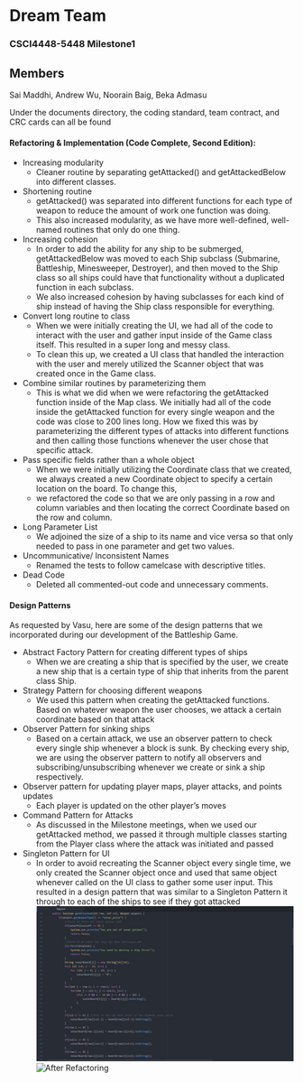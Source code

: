 # Dream Team
### CSCI4448-5448 Milestone1

## Members
Sai Maddhi, Andrew Wu, Noorain Baig, Beka Admasu

Under the documents directory, the coding standard, team contract, and CRC cards can all be found

#### Refactoring & Implementation (Code Complete, Second Edition):
 - Increasing modularity
    - Cleaner routine by separating getAttacked() and getAttackedBelow into different classes. 
 - Shortening routine
    - getAttacked() was separated into different functions for each type of weapon to reduce the amount of work one function was doing.
    - This also increased modularity, as we have more well-defined, well-named routines that only do one thing.
 - Increasing cohesion
    - In order to add the ability for any ship to be submerged, getAttackedBelow was moved to each Ship subclass (Submarine, Battleship, Minesweeper, Destroyer), and then moved to the Ship class so all ships could have that functionality without a duplicated function in each subclass. 
    - We also increased cohesion by having subclasses for each kind of ship instead of having the Ship class responsible for everything.
 - Convert long routine to class
    - When we were initially creating the UI, we had all of the code to interact with the user and gather input inside of the Game class itself. This resulted in a super long and messy class.
    - To clean this up, we created a UI class that handled the interaction with the user and merely utilized the Scanner object that was created once in the Game class.
 - Combine similar routines by parameterizing them
    - This is what we did when we were refactoring the getAttacked function inside of the Map class. We initially had all of the code inside the getAttacked function for every single weapon and the code was close to 200 lines long. How we fixed this was by parameterizing the different types of attacks into different functions and then calling those functions whenever the user chose that specific attack.
 - Pass specific fields rather than a whole object
    - When we were initially utilizing the Coordinate class that we created, we always created a new Coordinate object to specify a certain location on the board. To change this,
    - we refactored the code so that we are only passing in a row and column variables and then locating the correct Coordinate based on the row and column. 
 - Long Parameter List
    - We adjoined the size of a ship to its name and vice versa so that only needed to pass in one parameter and get two values. 
 - Uncommunicative/ Inconsistent Names
    - Renamed the tests to follow camelcase with descriptive titles.
 - Dead Code
    - Deleted all commented-out code and unnecessary comments.






#### Design Patterns
As requested by Vasu, here are some of the design patterns that we incorporated during our development of the Battleship Game.
 - Abstract Factory Pattern for creating different types of ships
    - When we are creating a ship that is specified by the user, we create a new ship that is a certain type of ship that inherits from the parent class Ship.
 - Strategy Pattern for choosing different weapons
    - We used this pattern when creating the getAttacked functions. Based on whatever weapon the user chooses, we attack a certain coordinate based on that attack
 - Observer Pattern for sinking ships
    - Based on a certain attack, we use an observer pattern to check every single ship whenever a block is sunk. By checking every ship, we are using the observer pattern to notify all observers and subscribing/unsubscribing whenever we create or sink a ship respectively. 
 - Observer pattern for updating player maps, player attacks, and points updates
    - Each player is updated on the other player’s moves
 - Command Pattern for Attacks
    - As discussed in the Milestone meetings, when we used our getAttacked method, we passed it through multiple classes starting from the Player class where the attack was initiated and passed
 - Singleton Pattern for UI
    - In order to avoid recreating the Scanner object every single time, we only created the Scanner object once and used that same object whenever called on the UI class to gather some user input. This resulted in a design pattern that was similar to a Singleton Pattern
 it through to each of the ships to see if they got attacked
![Before Refactoring](/before_refactoring.jpeg)
![After Refactoring](/after_refactoring.jpeg)
